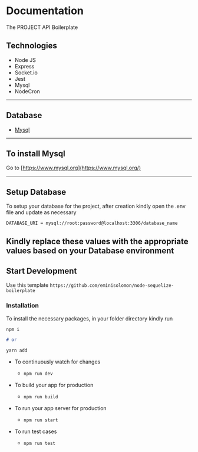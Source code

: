 # Documentation

The PROJECT API Boilerplate

## Technologies

- Node JS
- Express
- Socket.io
- Jest
- Mysql
- NodeCron

---

## Database

- [Mysql](https://www.mysql.org/)

---

## To install Mysql

Go to [https://www.mysql.org](https://www.mysql.org/)

---

## Setup Database

To setup your database for the project, after creation kindly open the .env file and update as necessary

```markdown
DATABASE_URI = mysql://root:password@localhost:3306/database_name
```

## Kindly replace these values with the appropriate values based on your Database environment

## Start Development

Use this template `https://github.com/eminisolomon/node-sequelize-boilerplate`

### Installation

To install the necessary packages, in your folder directory kindly run

```markdown
npm i

# or

yarn add
```

- To continuously watch for changes

  - ```markdown
    npm run dev
    ```

- To build your app for production

  - ```markdown
    npm run build
    ```

- To run your app server for production

  - ```markdown
    npm run start
    ```

- To run test cases

  - ```markdown
    npm run test
    ```
